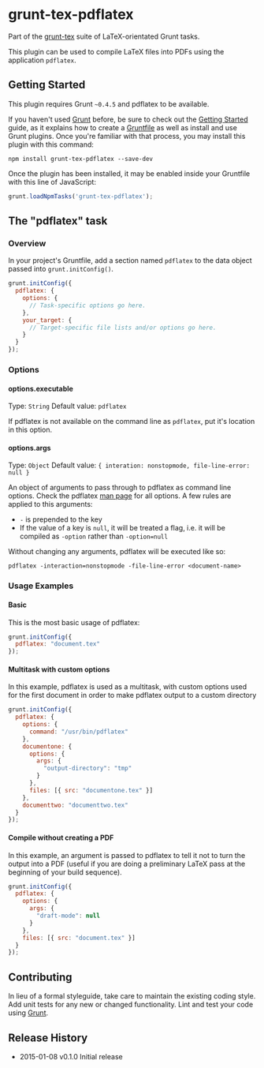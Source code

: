 # grunt-tex-pdflatex

Part of the [grunt-tex](https://github.com/grunt-tex) suite of LaTeX-orientated Grunt tasks.

This plugin can be used to compile LaTeX files into PDFs using the application `pdflatex`.

## Getting Started
This plugin requires Grunt `~0.4.5` and pdflatex to be available.

If you haven't used [Grunt](http://gruntjs.com/) before, be sure to check out the [Getting Started](http://gruntjs.com/getting-started) guide, as it explains how to create a [Gruntfile](http://gruntjs.com/sample-gruntfile) as well as install and use Grunt plugins. Once you're familiar with that process, you may install this plugin with this command:

```shell
npm install grunt-tex-pdflatex --save-dev
```

Once the plugin has been installed, it may be enabled inside your Gruntfile with this line of JavaScript:

```js
grunt.loadNpmTasks('grunt-tex-pdflatex');
```

## The "pdflatex" task

### Overview
In your project's Gruntfile, add a section named `pdflatex` to the data object passed into `grunt.initConfig()`.

```js
grunt.initConfig({
  pdflatex: {
    options: {
      // Task-specific options go here.
    },
    your_target: {
      // Target-specific file lists and/or options go here.
    }
  }
});
```

### Options

#### options.executable
Type: `String`
Default value: `pdflatex`

If pdflatex is not available on the command line as `pdflatex`, put it's location in this option.

#### options.args
Type: `Object`
Default value: `{ interation: nonstopmode, file-line-error: null }`

An object of arguments to pass through to pdflatex as command line options. Check the pdflatex [man page](http://linux.die.net/man/1/pdflatex) for all options. A few rules are applied to this arguments:

* `-` is prepended to the key
* If the value of a key is `null`, it will be treated a flag, i.e. it will be compiled as `-option` rather than `-option=null`

Without changing any arguments, pdflatex will be executed like so:

`pdflatex -interaction=nonstopmode -file-line-error <document-name>`

### Usage Examples

#### Basic
This is the most basic usage of pdflatex:

```js
grunt.initConfig({
  pdflatex: "document.tex"
});
```

#### Multitask with custom options
In this example, pdflatex is used as a multitask, with custom options used for the first document in order to make pdflatex output to a custom directory

```js
grunt.initConfig({
  pdflatex: {
    options: {
      command: "/usr/bin/pdflatex"
    },
    documentone: {
      options: {
        args: {
          "output-directory": "tmp"
        }
      },
      files: [{ src: "documentone.tex" }]
    },
    documenttwo: "documenttwo.tex"
  }
});
```

#### Compile without creating a PDF
In this example, an argument is passed to pdflatex to tell it not to turn the output into a PDF (useful if you are doing a preliminary LaTeX pass at the beginning of your build sequence).

```js
grunt.initConfig({
  pdflatex: {
    options: {
      args: {
        "draft-mode": null
      }
    },
    files: [{ src: "document.tex" }]
  }
});
```

## Contributing
In lieu of a formal styleguide, take care to maintain the existing coding style. Add unit tests for any new or changed functionality. Lint and test your code using [Grunt](http://gruntjs.com/).

## Release History

* 2015-01-08   v0.1.0   Initial release